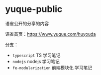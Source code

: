 # yuque-public

语雀公开的分享的内容

语雀首页：https://www.yuque.com/huyouda

分支：
- `typescript` TS 学习笔记
- `nodejs` nodejs 学习笔记
- `fe-modularization` 前端模块化 学习笔记